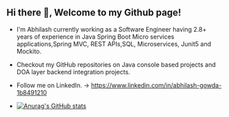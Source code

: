 ## Hi there 👋, Welcome to my Github page!



* I'm Abhilash currently working as a Software Engineer having 2.8+ years of experience in Java Spring Boot Micro services applications,Spring MVC, REST APIs,SQL, Microservices, Junit5 and Mockito. 
* Checkout my GitHub repositories on Java console based projects and DOA layer backend integration projects.
* Follow me on LinkedIn. -> https://www.linkedin.com/in/abhilash-gowda-1b8491210

* [![Anurag's GitHub stats](https://github-readme-stats.vercel.app/api?username=abhilashgowda23&show_icons=true)](https://github.com/anuraghazra/github-readme-stats)



 

